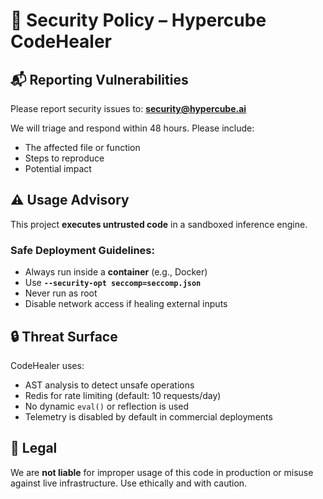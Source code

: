 # 🔐 Security Policy – Hypercube CodeHealer

## 📬 Reporting Vulnerabilities

Please report security issues to: **security@hypercube.ai**

We will triage and respond within 48 hours. Please include:
- The affected file or function
- Steps to reproduce
- Potential impact

## ⚠️ Usage Advisory

This project **executes untrusted code** in a sandboxed inference engine.

### Safe Deployment Guidelines:

- Always run inside a **container** (e.g., Docker)
- Use **`--security-opt seccomp=seccomp.json`**
- Never run as root
- Disable network access if healing external inputs

## 🔒 Threat Surface

CodeHealer uses:
- AST analysis to detect unsafe operations
- Redis for rate limiting (default: 10 requests/day)
- No dynamic `eval()` or reflection is used
- Telemetry is disabled by default in commercial deployments

## 🛑 Legal

We are **not liable** for improper usage of this code in production or misuse against live infrastructure. Use ethically and with caution.
